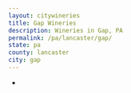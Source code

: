 ```yaml
---
layout: citywineries
title: Gap Wineries
description: Wineries in Gap, PA
permalink: /pa/lancaster/gap/
state: pa
county: lancaster
city: gap
---
```

-
